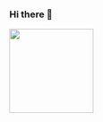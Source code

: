 ### Hi there 👋
</h1> <img align= "center" height = "150" src="https://media.giphy.com/media/EPcvhM28ER9XW/giphy.gif"/><div>
  
  
<!--
**maluperroni/maluperroni** is a ✨ _special_ ✨ repository because its `README.md` (this file) appears on your GitHub profile.

Here are some ideas to get you started:

- 🔭 I’m currently working on ...
- 🌱 I’m currently learning ...
- 👯 I’m looking to collaborate on ...
- 🤔 I’m looking for help with ...
- 💬 Ask me about ...
- 📫 How to reach me: ...
- 😄 Pronouns: ...
- ⚡ Fun fact: ...
-->
